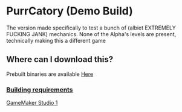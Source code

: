 # PurrCatory (Demo Build)

The version made specifically to test a bunch of (albiet EXTREMELY FUCKING JANK) mechanics. None of the Alpha's levels are present, technically making this a different game

## Where can I download this?

Prebuilt binaries are available [Here](https://github.com/Git-Pikakid98/purrcatory-archives/releases)

### <b><u>Building requirements</b></u>

[GameMaker Studio 1](https://gminstall.yoyogames.com/downloads/gm-studio/GMStudio-Installer-1.4.9999.exe)